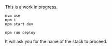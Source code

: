 This is a work in progress.
```
nvm use
npm i
npm start dev
```
```
npm run deploy
```
It will ask you for the name of the stack to proceed.